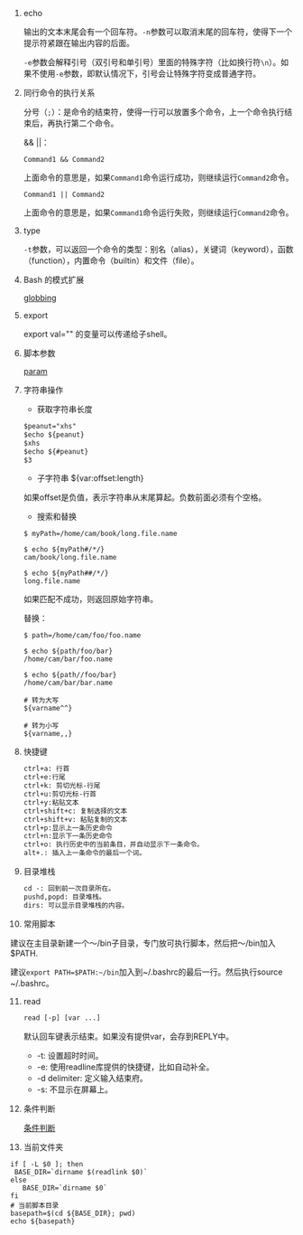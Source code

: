 1. echo

   输出的文本末尾会有一个回车符。`-n`参数可以取消末尾的回车符，使得下一个提示符紧跟在输出内容的后面。  

   `-e`参数会解释引号（双引号和单引号）里面的特殊字符（比如换行符`\n`）。如果不使用`-e`参数，即默认情况下，引号会让特殊字符变成普通字符。

2. 同行命令的执行关系

   分号（`;`）：是命令的结束符，使得一行可以放置多个命令，上一个命令执行结束后，再执行第二个命令。  

   && ||：

   ```
   Command1 && Command2
   ```

   上面命令的意思是，如果`Command1`命令运行成功，则继续运行`Command2`命令。

   ```
   Command1 || Command2
   ```

   上面命令的意思是，如果`Command1`命令运行失败，则继续运行`Command2`命令。

3. type

   `-t`参数，可以返回一个命令的类型：别名（alias），关键词（keyword），函数（function），内置命令（builtin）和文件（file）。

4. Bash 的模式扩展

   [globbing](./doc_bash/globbing.md)
   
5. export

   export val="" 的变量可以传递给子shell。

6. 脚本参数

   [param](./doc_bash/param.md)

7. 字符串操作

   - 获取字符串长度

   ```txt
   $peanut="xhs"
   $echo ${peanut}
   $xhs
   $echo ${#peanut}
   $3
   ```

   - 子字符串  ${var:offset:length}  

   如果offset是负值，表示字符串从末尾算起。负数前面必须有个空格。  

   - 搜索和替换

   ```
   $ myPath=/home/cam/book/long.file.name
   
   $ echo ${myPath#/*/}
   cam/book/long.file.name
   
   $ echo ${myPath##/*/}
   long.file.name
   ```

   如果匹配不成功，则返回原始字符串。

   替换：

   ```
   $ path=/home/cam/foo/foo.name
   
   $ echo ${path/foo/bar}
   /home/cam/bar/foo.name
   
   $ echo ${path//foo/bar}
   /home/cam/bar/bar.name
   ```

   ```
   # 转为大写
   ${varname^^}
   
   # 转为小写
   ${varname,,}
   ```

8. 快捷键

   ```txt
   ctrl+a: 行首
   ctrl+e:行尾
   ctrl+k: 剪切光标-行尾
   ctrl+u:剪切光标-行首
   ctrl+y:粘贴文本
   ctrl+shift+c: 复制选择的文本
   ctrl+shift+v: 粘贴复制的文本
   ctrl+p:显示上一条历史命令
   ctrl+n:显示下一条历史命令
   ctrl+o: 执行历史中的当前条目，并自动显示下一条命令。
   alt+.: 插入上一条命令的最后一个词。
   ```

9. 目录堆栈

   ```txt
   cd -: 回到前一次目录所在。
   pushd,popd: 目录堆栈。
   dirs: 可以显示目录堆栈的内容。
   ```

10. 常用脚本

   建议在主目录新建一个～/bin子目录，专门放可执行脚本，然后把～/bin加入$PATH.    

   建议`export PATH=$PATH:~/bin`加入到~/.bashrc的最后一行。然后执行source ~/.bashrc。  

11. read

    ```txt
    read [-p] [var ...]
    ```

    默认回车键表示结束。如果没有提供var，会存到REPLY中。

    - -t:  设置超时时间。
    - -e: 使用readline库提供的快捷键，比如自动补全。
    - -d delimiter: 定义输入结束府。
    - -s: 不显示在屏幕上。

12. 条件判断

    [条件判断](./doc_bash/if.md)

13. 当前文件夹

   ```shell
   if [ -L $0 ]; then
    BASE_DIR=`dirname $(readlink $0)`
   else
      BASE_DIR=`dirname $0`
   fi
   # 当前脚本目录
   basepath=$(cd ${BASE_DIR}; pwd)
   echo ${basepath}
   ```

    

